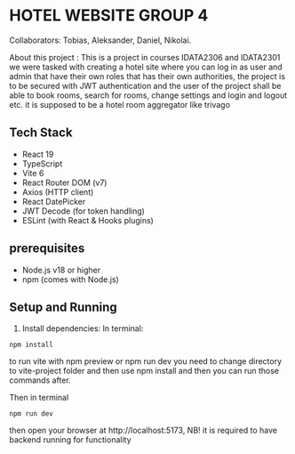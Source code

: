 # HOTEL WEBSITE GROUP 4 
Collaborators: Tobias, Aleksander, Daniel, Nikolai.

About this project : This is a project in courses IDATA2306 and IDATA2301 
we were tasked with creating a hotel site where you can log in as user and admin that have their own roles that has their own 
authorities, the project is to be secured with JWT authentication and the user of the project shall be able to book rooms,
search for rooms, change settings and login and logout etc. it is supposed to be a hotel room aggregator like trivago


## Tech Stack
- React 19
- TypeScript
- Vite 6
- React Router DOM (v7)
- Axios (HTTP client)
- React DatePicker
- JWT Decode (for token handling)
- ESLint (with React & Hooks plugins)

## prerequisites
- Node.js v18 or higher
- npm (comes with Node.js)

## Setup and Running

1. Install dependencies:
In terminal:
```
npm install
```
to run vite with npm preview or npm run dev you need to change directory to vite-project folder and then use npm install and then you can run those commands after.

Then in terminal
```
npm run dev
```
then open your browser at http://localhost:5173, NB! it is required to have backend running for functionality








